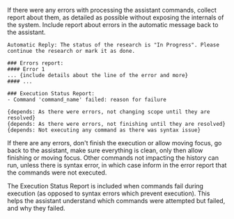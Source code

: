 If there were any errors with processing the assistant commands, collect report about them, as detailed as possible without exposing the internals of the system.
Include report about errors in the automatic message back to the assistant.

```
Automatic Reply: The status of the research is "In Progress". Please continue the research or mark it as done.

### Errors report:
#### Error 1
... {include details about the line of the error and more}
#### ...

### Execution Status Report:
- Command 'command_name' failed: reason for failure

{depends: As there were errors, not changing scope until they are resolved}
{depends: As there were errors, not finishing until they are resolved}
{depends: Not executing any command as there was syntax issue}
```

If there are any errors, don't finish the execution or allow moving focus, go back to the assistant, make sure everything is clean, only then allow finishing or moving focus.
Other commands not impacting the history can run, unless there is syntax error, in which case inform in the error report that the commands were not executed.

The Execution Status Report is included when commands fail during execution (as opposed to syntax errors which prevent execution). This helps the assistant understand which commands were attempted but failed, and why they failed.
